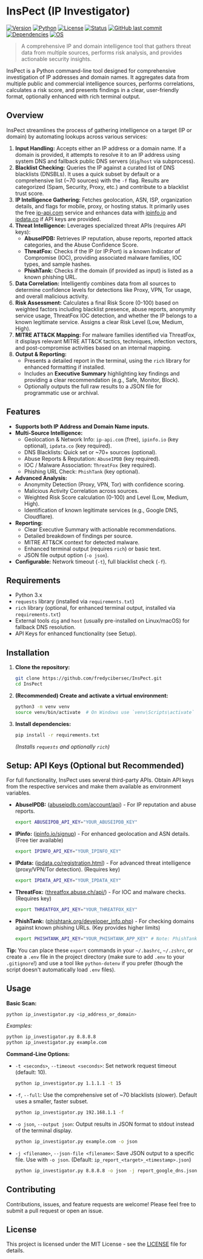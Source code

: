 # InsPect (IP Investigator)

[![Version](https://img.shields.io/badge/version-1.0-blue.svg)](https://github.com/fredycibersec/InsPect)
[![Python](https://img.shields.io/badge/python-3.6%2B-blue.svg)](https://www.python.org/)
[![License](https://img.shields.io/badge/License-MIT-yellow.svg)](LICENSE)
[![Status](https://img.shields.io/badge/status-stable-green.svg)](https://github.com/fredycibersec/InsPect)
[![GitHub last commit](https://img.shields.io/github/last-commit/fredycibersec/InsPect.svg)](https://github.com/fredycibersec/InsPect/commits/main)
[![Dependencies](https://img.shields.io/badge/dependencies-requests%2C%20rich-orange.svg)](requirements.txt)
[![OS](https://img.shields.io/badge/OS-Linux%20%7C%20macOS%20%7C%20Windows-lightgrey)](https://github.com/fredycibersec/InsPect)

> A comprehensive IP and domain intelligence tool that gathers threat data from multiple sources, performs risk analysis, and provides actionable security insights.

InsPect is a Python command-line tool designed for comprehensive investigation of IP addresses and domain names. It aggregates data from multiple public and commercial intelligence sources, performs correlations, calculates a risk score, and presents findings in a clear, user-friendly format, optionally enhanced with rich terminal output.

## Overview

InsPect streamlines the process of gathering intelligence on a target (IP or domain) by automating lookups across various services:

1.  **Input Handling:** Accepts either an IP address or a domain name. If a domain is provided, it attempts to resolve it to an IP address using system DNS and fallback public DNS servers (`dig`/`host` via subprocess).
2.  **Blacklist Checking:** Queries the IP against a curated list of DNS blacklists (DNSBLs). It uses a quick subset by default or a comprehensive list (~70 sources) with the `-f` flag. Results are categorized (Spam, Security, Proxy, etc.) and contribute to a blacklist trust score.
3.  **IP Intelligence Gathering:** Fetches geolocation, ASN, ISP, organization details, and flags for mobile, proxy, or hosting status. It primarily uses the free [ip-api.com](http://ip-api.com/) service and enhances data with [ipinfo.io](https://ipinfo.io/) and [ipdata.co](https://ipdata.co/) if API keys are provided.
4.  **Threat Intelligence:** Leverages specialized threat APIs (requires API keys):
    *   **AbuseIPDB:** Retrieves IP reputation, abuse reports, reported attack categories, and the Abuse Confidence Score.
    *   **ThreatFox:** Checks if the IP (or IP:Port) is a known Indicator of Compromise (IOC), providing associated malware families, IOC types, and sample hashes.
    *   **PhishTank:** Checks if the domain (if provided as input) is listed as a known phishing URL.
5.  **Data Correlation:** Intelligently combines data from all sources to determine confidence levels for detections like Proxy, VPN, Tor usage, and overall malicious activity.
6.  **Risk Assessment:** Calculates a final Risk Score (0-100) based on weighted factors including blacklist presence, abuse reports, anonymity service usage, ThreatFox IOC detection, and whether the IP belongs to a known legitimate service. Assigns a clear Risk Level (Low, Medium, High).
7.  **MITRE ATT&CK Mapping:** For malware families identified via ThreatFox, it displays relevant MITRE ATT&CK tactics, techniques, infection vectors, and post-compromise activities based on an internal mapping.
8.  **Output & Reporting:**
    *   Presents a detailed report in the terminal, using the `rich` library for enhanced formatting if installed.
    *   Includes an **Executive Summary** highlighting key findings and providing a clear recommendation (e.g., Safe, Monitor, Block).
    *   Optionally outputs the full raw results to a JSON file for programmatic use or archival.

## Features

*   **Supports both IP Address and Domain Name inputs.**
*   **Multi-Source Intelligence:**
    *   Geolocation & Network Info: `ip-api.com` (free), `ipinfo.io` (key optional), `ipdata.co` (key required).
    *   DNS Blacklists: Quick set or ~70+ sources (optional).
    *   Abuse Reports & Reputation: `AbuseIPDB` (key required).
    *   IOC / Malware Association: `ThreatFox` (key required).
    *   Phishing URL Check: `PhishTank` (key optional).
*   **Advanced Analysis:**
    *   Anonymity Detection (Proxy, VPN, Tor) with confidence scoring.
    *   Malicious Activity Correlation across sources.
    *   Weighted Risk Score calculation (0-100) and Level (Low, Medium, High).
    *   Identification of known legitimate services (e.g., Google DNS, Cloudflare).
*   **Reporting:**
    *   Clear Executive Summary with actionable recommendations.
    *   Detailed breakdown of findings per source.
    *   MITRE ATT&CK context for detected malware.
    *   Enhanced terminal output (requires `rich`) or basic text.
    *   JSON file output option (`-o json`).
*   **Configurable:** Network timeout (`-t`), full blacklist check (`-f`).

## Requirements

*   Python 3.x
*   `requests` library (installed via `requirements.txt`)
*   `rich` library (optional, for enhanced terminal output, installed via `requirements.txt`)
*   External tools `dig` and `host` (usually pre-installed on Linux/macOS) for fallback DNS resolution.
*   API Keys for enhanced functionality (see Setup).

## Installation

1.  **Clone the repository:**
    ```bash
    git clone https://github.com/fredycibersec/InsPect.git
    cd InsPect
    ```

2.  **(Recommended) Create and activate a virtual environment:**
    ```bash
    python3 -m venv venv
    source venv/bin/activate  # On Windows use `venv\Scripts\activate`
    ```

3.  **Install dependencies:**
    ```bash
    pip install -r requirements.txt
    ```
    *(Installs `requests` and optionally `rich`)*

## Setup: API Keys (Optional but Recommended)

For full functionality, InsPect uses several third-party APIs. Obtain API keys from the respective services and make them available as environment variables.

*   **AbuseIPDB:** ([abuseipdb.com/account/api](https://abuseipdb.com/account/api)) - For IP reputation and abuse reports.
    ```bash
    export ABUSEIPDB_API_KEY="YOUR_ABUSEIPDB_KEY"
    ```
*   **IPinfo:** ([ipinfo.io/signup](https://ipinfo.io/signup)) - For enhanced geolocation and ASN details. (Free tier available)
    ```bash
    export IPINFO_API_KEY="YOUR_IPINFO_KEY"
    ```
*   **IPdata:** ([ipdata.co/registration.html](https://ipdata.co/registration.html)) - For advanced threat intelligence (proxy/VPN/Tor detection). (Requires key)
    ```bash
    export IPDATA_API_KEY="YOUR_IPDATA_KEY"
    ```
*   **ThreatFox:** ([threatfox.abuse.ch/api/](https://threatfox.abuse.ch/api/)) - For IOC and malware checks. (Requires key)
    ```bash
    export THREATFOX_API_KEY="YOUR_THREATFOX_KEY"
    ```
*   **PhishTank:** ([phishtank.org/developer_info.php](https://www.phishtank.com/developer_info.php)) - For checking domains against known phishing URLs. (Key provides higher limits)
    ```bash
    export PHISHTANK_API_KEY="YOUR_PHISHTANK_APP_KEY" # Note: PhishTank calls this 'app_key'
    ```

**Tip:** You can place these `export` commands in your `~/.bashrc`, `~/.zshrc`, or create a `.env` file in the project directory (make sure to add `.env` to your `.gitignore`!) and use a tool like `python-dotenv` if you prefer (though the script doesn't automatically load `.env` files).

## Usage

**Basic Scan:**
```bash
python ip_investigator.py <ip_address_or_domain>
```
*Examples:*
```bash
python ip_investigator.py 8.8.8.8
python ip_investigator.py example.com
```

**Command-Line Options:**

*   `-t <seconds>`, `--timeout <seconds>`: Set network request timeout (default: 10).
    ```bash
    python ip_investigator.py 1.1.1.1 -t 15
    ```
*   `-f`, `--full`: Use the comprehensive set of ~70 blacklists (slower). Default uses a smaller, faster subset.
    ```bash
    python ip_investigator.py 192.168.1.1 -f
    ```
*   `-o json`, `--output json`: Output results in JSON format to stdout instead of the terminal display.
    ```bash
    python ip_investigator.py example.com -o json
    ```
*   `-j <filename>`, `--json-file <filename>`: Save JSON output to a specific file. Use with `-o json`. (Default: `ip_report_<target>_<timestamp>.json`)
    ```bash
    python ip_investigator.py 8.8.8.8 -o json -j report_google_dns.json
    ```

## Contributing

Contributions, issues, and feature requests are welcome! Please feel free to submit a pull request or open an issue.

## License

This project is licensed under the MIT License - see the [LICENSE](LICENSE) file for details.
